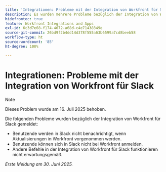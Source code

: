 ```yaml
---
title: 'Integrationen: Probleme mit der Integration von Workfront für Slack'
description: Es wurden mehrere Probleme bezüglich der Integration von Workfront für Slack gemeldet.
hidefromtoc: true
feature: Workfront Integrations and Apps
exl-id: 6c3d7e68-f174-4672-a68d-c4e71438349e
source-git-commit: 26bd9f2b4dd14d378f555a63b6599a7cd8beeb58
workflow-type: ht
source-wordcount: '85'
ht-degree: 100%

---
```


# Integrationen: Probleme mit der Integration von Workfront für Slack

>[!NOTE]
>
>Dieses Problem wurde am 16. Juli 2025 behoben.

Die folgenden Probleme wurden bezüglich der Integration von Workfront für Slack gemeldet:

* Benutzende werden in Slack nicht benachrichtigt, wenn Aktualisierungen in Workfront vorgenommen werden.
* Benutzende können sich in Slack nicht bei Workfront anmelden.
* Andere Befehle in der Integration von Workfront für Slack funktionieren nicht erwartungsgemäß.

_Erste Meldung am 30. Juni 2025._
